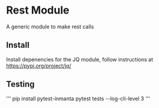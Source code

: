 # Rest Module

A generic module to make rest calls

## Install

Install depenencies for the JQ module, follow instructions at https://pypi.org/project/jq/

## Testing

'''
pip install pytest-inmanta
pytest tests --log-cli-level 3
'''